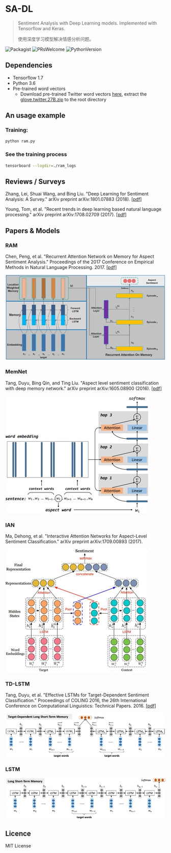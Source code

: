 # SA-DL

> Sentiment Analysis with Deep Learning models. Implemented with Tensorflow and Keras.
>
> 使用深度学习模型解决情感分析问题。

![Packagist](https://img.shields.io/packagist/l/doctrine/orm.svg) ![PRsWelcome](https://img.shields.io/badge/PRs-welcome-brightgreen.svg) ![PythonVersion](https://img.shields.io/pypi/pyversions/Django.svg)

## Dependencies

* Tensorflow 1.7
* Python 3.6
* Pre-trained word vectors
  * Download pre-trained Twitter word vectors [here](https://github.com/stanfordnlp/GloVe#download-pre-trained-word-vectors), extract the [glove.twitter.27B.zip](http://nlp.stanford.edu/data/wordvecs/glove.twitter.27B.zip) to the root directory

## An usage example

### Training:

```sh
python ram.py
```

### See the training process

```sh
tensorboard --logdir=./ram_logs
```


## Reviews / Surveys

Zhang, Lei, Shuai Wang, and Bing Liu. "Deep Learning for Sentiment Analysis: A Survey." arXiv preprint arXiv:1801.07883 (2018). [[pdf]](https://arxiv.org/pdf/1801.07883)

Young, Tom, et al. "Recent trends in deep learning based natural language processing." arXiv preprint arXiv:1708.02709 (2017). [[pdf]](https://arxiv.org/pdf/1708.02709)


## Papers & Models

### RAM
Chen, Peng, et al. "Recurrent Attention Network on Memory for Aspect Sentiment Analysis." Proceedings of the 2017 Conference on Empirical Methods in Natural Language Processing. 2017. [[pdf]](http://www.aclweb.org/anthology/D17-1047)

![ram](assets/ram.png)


### MemNet
Tang, Duyu, Bing Qin, and Ting Liu. "Aspect level sentiment classification with deep memory network." arXiv preprint arXiv:1605.08900 (2016). [[pdf]](https://arxiv.org/pdf/1605.08900)

![memnet](assets/memnet.png)


### IAN
Ma, Dehong, et al. "Interactive Attention Networks for Aspect-Level Sentiment Classification." arXiv preprint arXiv:1709.00893 (2017).

![han](assets/han.png)


### TD-LSTM

Tang, Duyu, et al. "Effective LSTMs for Target-Dependent Sentiment Classification." Proceedings of COLING 2016, the 26th International Conference on Computational Linguistics: Technical Papers. 2016. [[pdf]](https://arxiv.org/pdf/1512.01100)

![td-lstm](assets/td-lstm.png)


### LSTM

![lstm](assets/lstm.png)


## Licence

MIT License